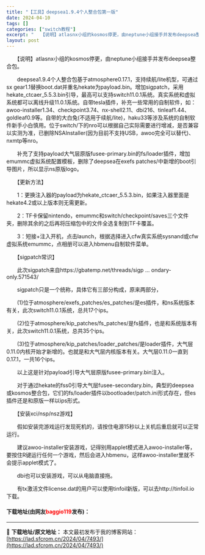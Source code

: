 ```yaml
---
title: "【工具】deepsea1.9.4个人整合包第一版"
date: 2024-04-10
tags: []
categories: ["switch教程"]
excerpt: "　　【说明】atlasnx小组的kosmos停更，由neptune小组接手并发布deepsea整合包。 　　deepsea1.9.4个人整合包基于atmosphere0.17.1，支持续航/lite机型，可通过sx gear1.1替换boot.dat并重名hekate为payload.bin。增加s&hellip;"
layout: post
---
```


 <p>　　【说明】atlasnx小组的kosmos停更，由neptune小组接手并发布deepsea整合包。</p> <p>　　deepsea1.9.4个人整合包基于atmosphere0.17.1，支持续航/lite机型，可通过sx gear1.1替换boot.dat并重名hekate为payload.bin。增加sigpatch，采用hekate_ctcaer_5.5.3.bin引导，最高可以支持switch11.0.1系统。真实系统和虚拟系统都可以离线升级11.0.1系统。自带tesla插件，补充一些常用的自制软件，如：awoo-installer1.34、checkpoint3.74、nx-shell2.11、dbi216、tinleaf1.44、goldleaf0.9等。自带的大白兔(不适用于续航/lite)，haku33等涉及系统的自制软件新手小白慎用。位于switch/下的nro可以根据自己实际需要进行增减，是否兼容以实测为准，已删除NSAInstaller(因为目前不支持USB，awoo完全可以替代)、nxmtp等nro。</p> <p>　　补充了支持payload大气层原版fusee-primary.bin的fs/loader插件，增加emummc虚拟系统配置模板，删除了deepsea在exefs patches/中新增的boot引导图片，所以显示ns原版logo。</p> <p>　　【更新方法】</p> <p>　　1：更换注入器的payload为hekate_ctcaer_5.5.3.bin，如果注入器里面是hekate4.2或以上版本则无需更新。</p> <p>　　2：TF卡保留nintendo，emummc和switch/checkpoint/saves三个文件夹，删除其余的之后再将压缩包中的文件全选复制到TF卡覆盖。</p> <p>　　3：短接+注入开机，点击launch，根据选择进入cfw真实系统sysnand或cfw虚拟系统emummc，点相册可以进入hbmenu自制软件菜单。</p> <p>　　【sigpatch常识】</p> <p>　　此次sigpatch来自https://gbatemp.net/threads/sigp ... ondary-only.571543/</p> <p>　　sigpatch只是一个统称，具体它有三部分构成，原来两部分，</p> <p>　　(1)位于atmosphere/exefs_patches/es_patches/是es插件，和ns系统版本有关，此次switch11.0.1系统，总共17个ips。</p> <p>　　(2)位于atmosphere/kip_patches/fs_patches/是fs插件，也是和系统版本有关，此次switch11.0.1系统，总共35个ips。</p> <p>　　(3)位于atmosphere/kip_patches/loader_patches/是loader插件，大气层0.11.0内核开始才新增的。也就是和大气层内核版本有关。大气层0.11.0一直到0.17.1，一共16个ips。</p> <p>　　以上这是针对payload引导大气层原版fusee-primary.bin注入。</p> <p>　　对于通过hekate的fss0引导大气层fusee-secondary.bin，典型的deepsea或kosmos整合包，它们的fs/loader插件以bootloader/patch.ini形式存在，但es插件还是和原版一样以ips形式。</p> <p>　　【安装xci/nsp/nsz游戏】</p> <p>　　假如安装完游戏运行发现死机的，请按住电源15秒以上关机后重启就可以正常运行。</p> <p>　　建议awoo-installer安装游戏，记得别用applet模式进入awoo-installer等，要按住R键运行任何一个游戏，然后会进入hbmenu，这样awoo-installer里就不会提示applet模式了。</p> <p>　　dbi也可以安装游戏，可以从电脑直接拖。</p> <p>　　有tx激活文件license.dat的用户可以使用tinfoil新版，可以去http://tinfoil.io下载。</p> <p><h4>下载地址(由网友<font color="red">baggio119</font>发布)：</h4></p> 

---
📖 **下载地址/原文地址：** 本文最初发布于我的博客网站：[https://lad.sfcrom.cn/2024/04/7493/](https://lad.sfcrom.cn/2024/04/7493/)
